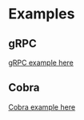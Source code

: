 # Examples 

## gRPC 
[gRPC example here](gRPC/README.md)

## Cobra 
[Cobra example here](cobra/cobra.md)